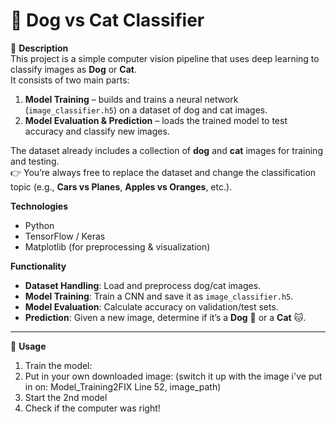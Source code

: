 # 🐾 Dog vs Cat Classifier

📌 **Description**  
This project is a simple computer vision pipeline that uses deep learning to classify images as **Dog** or **Cat**.  
It consists of two main parts:  
1. **Model Training** – builds and trains a neural network (`image_classifier.h5`) on a dataset of dog and cat images.  
2. **Model Evaluation & Prediction** – loads the trained model to test accuracy and classify new images.  

The dataset already includes a collection of **dog** and **cat** images for training and testing.  
👉 You’re always free to replace the dataset and change the classification topic (e.g., **Cars vs Planes**, **Apples vs Oranges**, etc.).  

**Technologies**  
- Python 
- TensorFlow / Keras  
- Matplotlib (for preprocessing & visualization)  

**Functionality**  
- **Dataset Handling**: Load and preprocess dog/cat images.  
- **Model Training**: Train a CNN and save it as `image_classifier.h5`.  
- **Model Evaluation**: Calculate accuracy on validation/test sets.  
- **Prediction**: Given a new image, determine if it’s a **Dog** 🐶 or a **Cat** 🐱.  

---

🚀 **Usage**  
1. Train the model:  
2. Put in your own downloaded image: (switch it up with the image i've put in on: Model_Training2FIX Line 52, image_path)
3. Start the 2nd model
4. Check if the computer was right!
